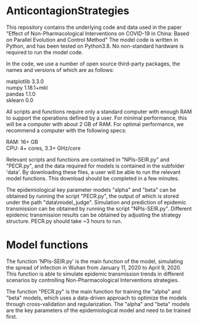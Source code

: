 # AnticontagionStrategies  
This repository contains the underlying code and data used in the paper "Effect of Non-Pharmacological Interventions on COVID-19 in China: Based on Parallel Evolution and Control Method"
The model code is written in Python, and has been tested on Python3.8. No non-standard hardware is required to run the model code.

In the code, we use a number of open source third-party packages, the names and versions of which are as follows:  

  matplotlib	3.3.0  
  numpy		    1.18.1+mkl  
  pandas		  1.1.0  
  sklearn		  0.0  

All scripts and functions require only a standard computer with enough RAM to support the operations defined by a user. For minimal performance, this will be a computer with about 2 GB of RAM. For optimal performance, we recommend a computer with the following specs:

  RAM: 16+ GB  
  CPU: 4+ cores, 3.3+ GHz/core  

Relevant scripts and functions are contained in "NPIs-SEIR.py" and "PECR.py", and the data required for models is contained in the subfolder 'data'. By downloading these files, a user will be able to run the relevant model functions. This download should be completed in a few minutes. 

The epidemiological key parameter models "alpha" and "beta" can be obtained by running the script "PECR.py", the output of which is stored under the path "data\model_judge". Simulation and prediction of epidemic transmission can be obtained by running the script "NPIs-SEIR.py". Different epidemic transmission results can be obtained by adjusting the strategy structure. PECR.py should take ~3 hours to run.


# Model functions
The function 'NPIs-SEIR.py' is the main function of the model, simulating the spread of infection in Wuhan from January 11, 2020 to April 9, 2020. This function is able to simulate epidemic transmission trends in different scenarios by controlling Non-Pharmacological Interventions strategies.

The function "PECR.py" is the main function for training the "alpha" and "beta" models, which uses a data-driven approach to optimize the models through cross-validation and regularization. The "alpha" and "beta" models are the key parameters of the epidemiological model and need to be trained first.
